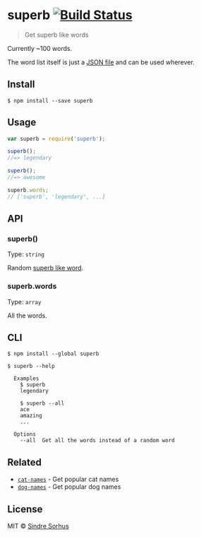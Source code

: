 # superb [![Build Status](https://travis-ci.org/sindresorhus/superb.svg?branch=master)](https://travis-ci.org/sindresorhus/superb)

> Get superb like words

Currently ~100 words.

The word list itself is just a [JSON file](words.json) and can be used wherever.


## Install

```
$ npm install --save superb
```


## Usage

```js
var superb = require('superb');

superb();
//=> legendary

superb();
//=> awesome

superb.words;
// ['superb', 'legendary', ...]
```


## API

### superb()

Type: `string`

Random [superb like word](words.json).

### superb.words

Type: `array`

All the words.


## CLI

```
$ npm install --global superb
```

```
$ superb --help

  Examples
    $ superb
    legendary

    $ superb --all
    ace
    amazing
    ...

  Options
    --all  Get all the words instead of a random word
```


## Related

- [`cat-names`](https://github.com/sindresorhus/cat-names) - Get popular cat names
- [`dog-names`](https://github.com/sindresorhus/dog-names) - Get popular dog names


## License

MIT © [Sindre Sorhus](http://sindresorhus.com)
